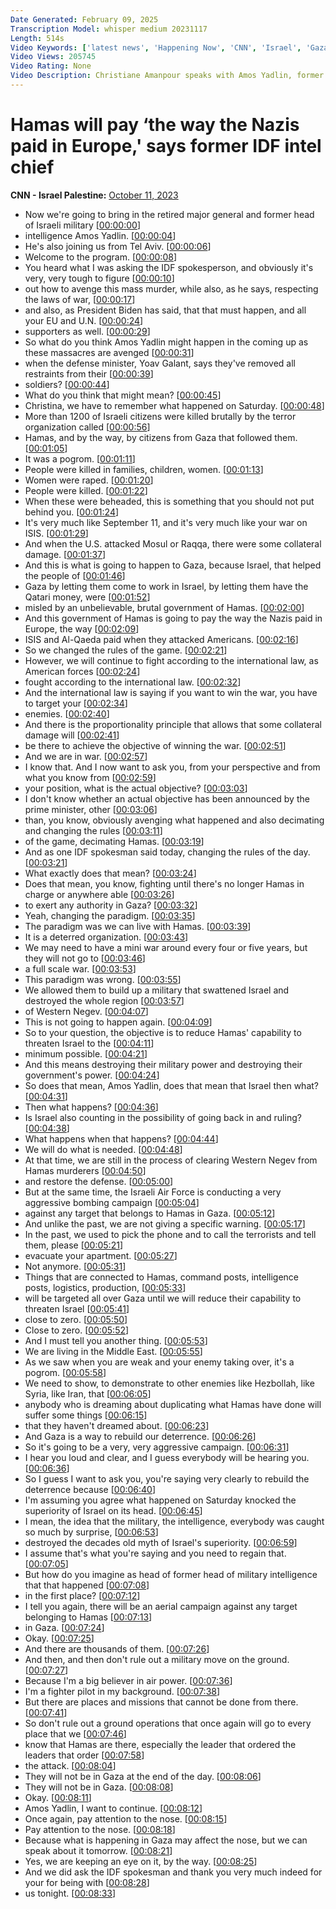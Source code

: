 ```yaml
---
Date Generated: February 09, 2025
Transcription Model: whisper medium 20231117
Length: 514s
Video Keywords: ['latest news', 'Happening Now', 'CNN', 'Israel', 'Gaza Strip', 'West Bank', 'Hamas', 'IDF', 'Israel Defense Forces', 'Iran', 'Jerusalem', 'Gaza City', 'Tel Aviv', 'Kfar Aza', 'Khan Younis', 'Palestinians', 'Israel Gaza Border', 'Israel War', 'Gaza Siege', 'Gaza Electricity', 'Al-Shati', 'Jabalia', 'Middle East', 'Ashdod', 'Gaza Rockets', 'Hamas Rockets', 'Iron Dome', 'Gaza Power Station', 'Christiane Amanpour', 'Amanpour', 'Amos Yadlin']
Video Views: 205745
Video Rating: None
Video Description: Christiane Amanpour speaks with Amos Yadlin, former head of the IDF Military Intelligence Directorate, on how far the army will go in its retaliation for the Hamas attack on Israel. #CNN #News
---
```


# Hamas will pay ‘the way the Nazis paid in Europe,' says former IDF intel chief
**CNN - Israel Palestine:** [October 11, 2023](https://www.youtube.com/watch?v=2UoGKEuW7jI)
*  Now we're going to bring in the retired major general and former head of Israeli military [[00:00:00](https://www.youtube.com/watch?v=2UoGKEuW7jI&t=0.0s)]
*  intelligence Amos Yadlin. [[00:00:04](https://www.youtube.com/watch?v=2UoGKEuW7jI&t=4.44s)]
*  He's also joining us from Tel Aviv. [[00:00:06](https://www.youtube.com/watch?v=2UoGKEuW7jI&t=6.32s)]
*  Welcome to the program. [[00:00:08](https://www.youtube.com/watch?v=2UoGKEuW7jI&t=8.56s)]
*  You heard what I was asking the IDF spokesperson, and obviously it's very, very tough to figure [[00:00:10](https://www.youtube.com/watch?v=2UoGKEuW7jI&t=10.16s)]
*  out how to avenge this mass murder, while also, as he says, respecting the laws of war, [[00:00:17](https://www.youtube.com/watch?v=2UoGKEuW7jI&t=17.64s)]
*  and also, as President Biden has said, that that must happen, and all your EU and U.N. [[00:00:24](https://www.youtube.com/watch?v=2UoGKEuW7jI&t=24.28s)]
*  supporters as well. [[00:00:29](https://www.youtube.com/watch?v=2UoGKEuW7jI&t=29.8s)]
*  So what do you think Amos Yadlin might happen in the coming up as these massacres are avenged [[00:00:31](https://www.youtube.com/watch?v=2UoGKEuW7jI&t=31.2s)]
*  when the defense minister, Yoav Galant, says they've removed all restraints from their [[00:00:39](https://www.youtube.com/watch?v=2UoGKEuW7jI&t=39.16s)]
*  soldiers? [[00:00:44](https://www.youtube.com/watch?v=2UoGKEuW7jI&t=44.84s)]
*  What do you think that might mean? [[00:00:45](https://www.youtube.com/watch?v=2UoGKEuW7jI&t=45.84s)]
*  Christina, we have to remember what happened on Saturday. [[00:00:48](https://www.youtube.com/watch?v=2UoGKEuW7jI&t=48.92s)]
*  More than 1200 of Israeli citizens were killed brutally by the terror organization called [[00:00:56](https://www.youtube.com/watch?v=2UoGKEuW7jI&t=56.2s)]
*  Hamas, and by the way, by citizens from Gaza that followed them. [[00:01:05](https://www.youtube.com/watch?v=2UoGKEuW7jI&t=65.04s)]
*  It was a pogrom. [[00:01:11](https://www.youtube.com/watch?v=2UoGKEuW7jI&t=71.64s)]
*  People were killed in families, children, women. [[00:01:13](https://www.youtube.com/watch?v=2UoGKEuW7jI&t=73.92s)]
*  Women were raped. [[00:01:20](https://www.youtube.com/watch?v=2UoGKEuW7jI&t=80.48s)]
*  People were killed. [[00:01:22](https://www.youtube.com/watch?v=2UoGKEuW7jI&t=82.6s)]
*  When these were beheaded, this is something that you should not put behind you. [[00:01:24](https://www.youtube.com/watch?v=2UoGKEuW7jI&t=84.72s)]
*  It's very much like September 11, and it's very much like your war on ISIS. [[00:01:29](https://www.youtube.com/watch?v=2UoGKEuW7jI&t=89.96s)]
*  And when the U.S. attacked Mosul or Raqqa, there were some collateral damage. [[00:01:37](https://www.youtube.com/watch?v=2UoGKEuW7jI&t=97.68s)]
*  And this is what is going to happen to Gaza, because Israel, that helped the people of [[00:01:46](https://www.youtube.com/watch?v=2UoGKEuW7jI&t=106.52s)]
*  Gaza by letting them come to work in Israel, by letting them have the Qatari money, were [[00:01:52](https://www.youtube.com/watch?v=2UoGKEuW7jI&t=112.76s)]
*  misled by an unbelievable, brutal government of Hamas. [[00:02:00](https://www.youtube.com/watch?v=2UoGKEuW7jI&t=120.12s)]
*  And this government of Hamas is going to pay the way the Nazis paid in Europe, the way [[00:02:09](https://www.youtube.com/watch?v=2UoGKEuW7jI&t=129.04s)]
*  ISIS and Al-Qaeda paid when they attacked Americans. [[00:02:16](https://www.youtube.com/watch?v=2UoGKEuW7jI&t=136.04s)]
*  So we changed the rules of the game. [[00:02:21](https://www.youtube.com/watch?v=2UoGKEuW7jI&t=141.51999999999998s)]
*  However, we will continue to fight according to the international law, as American forces [[00:02:24](https://www.youtube.com/watch?v=2UoGKEuW7jI&t=144.64s)]
*  fought according to the international law. [[00:02:32](https://www.youtube.com/watch?v=2UoGKEuW7jI&t=152.23999999999998s)]
*  And the international law is saying if you want to win the war, you have to target your [[00:02:34](https://www.youtube.com/watch?v=2UoGKEuW7jI&t=154.72s)]
*  enemies. [[00:02:40](https://www.youtube.com/watch?v=2UoGKEuW7jI&t=160.64s)]
*  And there is the proportionality principle that allows that some collateral damage will [[00:02:41](https://www.youtube.com/watch?v=2UoGKEuW7jI&t=161.64s)]
*  be there to achieve the objective of winning the war. [[00:02:51](https://www.youtube.com/watch?v=2UoGKEuW7jI&t=171.83999999999997s)]
*  And we are in war. [[00:02:57](https://www.youtube.com/watch?v=2UoGKEuW7jI&t=177.48s)]
*  I know that. And I now want to ask you, from your perspective and from what you know from [[00:02:59](https://www.youtube.com/watch?v=2UoGKEuW7jI&t=179.16s)]
*  your position, what is the actual objective? [[00:03:03](https://www.youtube.com/watch?v=2UoGKEuW7jI&t=183.27999999999997s)]
*  I don't know whether an actual objective has been announced by the prime minister, other [[00:03:06](https://www.youtube.com/watch?v=2UoGKEuW7jI&t=186.32s)]
*  than, you know, obviously avenging what happened and also decimating and changing the rules [[00:03:11](https://www.youtube.com/watch?v=2UoGKEuW7jI&t=191.6s)]
*  of the game, decimating Hamas. [[00:03:19](https://www.youtube.com/watch?v=2UoGKEuW7jI&t=199.24s)]
*  And as one IDF spokesman said today, changing the rules of the day. [[00:03:21](https://www.youtube.com/watch?v=2UoGKEuW7jI&t=201.48s)]
*  What exactly does that mean? [[00:03:24](https://www.youtube.com/watch?v=2UoGKEuW7jI&t=204.48s)]
*  Does that mean, you know, fighting until there's no longer Hamas in charge or anywhere able [[00:03:26](https://www.youtube.com/watch?v=2UoGKEuW7jI&t=206.24s)]
*  to exert any authority in Gaza? [[00:03:32](https://www.youtube.com/watch?v=2UoGKEuW7jI&t=212.45999999999998s)]
*  Yeah, changing the paradigm. [[00:03:35](https://www.youtube.com/watch?v=2UoGKEuW7jI&t=215.88s)]
*  The paradigm was we can live with Hamas. [[00:03:39](https://www.youtube.com/watch?v=2UoGKEuW7jI&t=219.56s)]
*  It is a deterred organization. [[00:03:43](https://www.youtube.com/watch?v=2UoGKEuW7jI&t=223.04s)]
*  We may need to have a mini war around every four or five years, but they will not go to [[00:03:46](https://www.youtube.com/watch?v=2UoGKEuW7jI&t=226.84s)]
*  a full scale war. [[00:03:53](https://www.youtube.com/watch?v=2UoGKEuW7jI&t=233.44s)]
*  This paradigm was wrong. [[00:03:55](https://www.youtube.com/watch?v=2UoGKEuW7jI&t=235.72s)]
*  We allowed them to build up a military that swattened Israel and destroyed the whole region [[00:03:57](https://www.youtube.com/watch?v=2UoGKEuW7jI&t=237.5s)]
*  of Western Negev. [[00:04:07](https://www.youtube.com/watch?v=2UoGKEuW7jI&t=247.4s)]
*  This is not going to happen again. [[00:04:09](https://www.youtube.com/watch?v=2UoGKEuW7jI&t=249.84s)]
*  So to your question, the objective is to reduce Hamas' capability to threaten Israel to the [[00:04:11](https://www.youtube.com/watch?v=2UoGKEuW7jI&t=251.56s)]
*  minimum possible. [[00:04:21](https://www.youtube.com/watch?v=2UoGKEuW7jI&t=261.88s)]
*  And this means destroying their military power and destroying their government's power. [[00:04:24](https://www.youtube.com/watch?v=2UoGKEuW7jI&t=264.36s)]
*  So does that mean, Amos Yadlin, does that mean that Israel then what? [[00:04:31](https://www.youtube.com/watch?v=2UoGKEuW7jI&t=271.2s)]
*  Then what happens? [[00:04:36](https://www.youtube.com/watch?v=2UoGKEuW7jI&t=276.24s)]
*  Is Israel also counting in the possibility of going back in and ruling? [[00:04:38](https://www.youtube.com/watch?v=2UoGKEuW7jI&t=278.08s)]
*  What happens when that happens? [[00:04:44](https://www.youtube.com/watch?v=2UoGKEuW7jI&t=284.56s)]
*  We will do what is needed. [[00:04:48](https://www.youtube.com/watch?v=2UoGKEuW7jI&t=288.24s)]
*  At that time, we are still in the process of clearing Western Negev from Hamas murderers [[00:04:50](https://www.youtube.com/watch?v=2UoGKEuW7jI&t=290.56s)]
*  and restore the defense. [[00:05:00](https://www.youtube.com/watch?v=2UoGKEuW7jI&t=300.12s)]
*  But at the same time, the Israeli Air Force is conducting a very aggressive bombing campaign [[00:05:04](https://www.youtube.com/watch?v=2UoGKEuW7jI&t=304.88s)]
*  against any target that belongs to Hamas in Gaza. [[00:05:12](https://www.youtube.com/watch?v=2UoGKEuW7jI&t=312.72s)]
*  And unlike the past, we are not giving a specific warning. [[00:05:17](https://www.youtube.com/watch?v=2UoGKEuW7jI&t=317.5s)]
*  In the past, we used to pick the phone and to call the terrorists and tell them, please [[00:05:21](https://www.youtube.com/watch?v=2UoGKEuW7jI&t=321.94s)]
*  evacuate your apartment. [[00:05:27](https://www.youtube.com/watch?v=2UoGKEuW7jI&t=327.28s)]
*  Not anymore. [[00:05:31](https://www.youtube.com/watch?v=2UoGKEuW7jI&t=331.12s)]
*  Things that are connected to Hamas, command posts, intelligence posts, logistics, production, [[00:05:33](https://www.youtube.com/watch?v=2UoGKEuW7jI&t=333.11999999999995s)]
*  will be targeted all over Gaza until we will reduce their capability to threaten Israel [[00:05:41](https://www.youtube.com/watch?v=2UoGKEuW7jI&t=341.84s)]
*  close to zero. [[00:05:50](https://www.youtube.com/watch?v=2UoGKEuW7jI&t=350.76s)]
*  Close to zero. [[00:05:52](https://www.youtube.com/watch?v=2UoGKEuW7jI&t=352.76s)]
*  And I must tell you another thing. [[00:05:53](https://www.youtube.com/watch?v=2UoGKEuW7jI&t=353.76s)]
*  We are living in the Middle East. [[00:05:55](https://www.youtube.com/watch?v=2UoGKEuW7jI&t=355.67999999999995s)]
*  As we saw when you are weak and your enemy taking over, it's a pogrom. [[00:05:58](https://www.youtube.com/watch?v=2UoGKEuW7jI&t=358.24s)]
*  We need to show, to demonstrate to other enemies like Hezbollah, like Syria, like Iran, that [[00:06:05](https://www.youtube.com/watch?v=2UoGKEuW7jI&t=365.28000000000003s)]
*  anybody who is dreaming about duplicating what Hamas have done will suffer some things [[00:06:15](https://www.youtube.com/watch?v=2UoGKEuW7jI&t=375.8s)]
*  that they haven't dreamed about. [[00:06:23](https://www.youtube.com/watch?v=2UoGKEuW7jI&t=383.62s)]
*  And Gaza is a way to rebuild our deterrence. [[00:06:26](https://www.youtube.com/watch?v=2UoGKEuW7jI&t=386.0s)]
*  So it's going to be a very, very aggressive campaign. [[00:06:31](https://www.youtube.com/watch?v=2UoGKEuW7jI&t=391.84s)]
*  I hear you loud and clear, and I guess everybody will be hearing you. [[00:06:36](https://www.youtube.com/watch?v=2UoGKEuW7jI&t=396.6s)]
*  So I guess I want to ask you, you're saying very clearly to rebuild the deterrence because [[00:06:40](https://www.youtube.com/watch?v=2UoGKEuW7jI&t=400.28s)]
*  I'm assuming you agree what happened on Saturday knocked the superiority of Israel on its head. [[00:06:45](https://www.youtube.com/watch?v=2UoGKEuW7jI&t=405.6s)]
*  I mean, the idea that the military, the intelligence, everybody was caught so much by surprise, [[00:06:53](https://www.youtube.com/watch?v=2UoGKEuW7jI&t=413.48s)]
*  destroyed the decades old myth of Israel's superiority. [[00:06:59](https://www.youtube.com/watch?v=2UoGKEuW7jI&t=419.16s)]
*  I assume that's what you're saying and you need to regain that. [[00:07:05](https://www.youtube.com/watch?v=2UoGKEuW7jI&t=425.40000000000003s)]
*  But how do you imagine as head of former head of military intelligence that that happened [[00:07:08](https://www.youtube.com/watch?v=2UoGKEuW7jI&t=428.24s)]
*  in the first place? [[00:07:12](https://www.youtube.com/watch?v=2UoGKEuW7jI&t=432.76s)]
*  I tell you again, there will be an aerial campaign against any target belonging to Hamas [[00:07:13](https://www.youtube.com/watch?v=2UoGKEuW7jI&t=433.76s)]
*  in Gaza. [[00:07:24](https://www.youtube.com/watch?v=2UoGKEuW7jI&t=444.88s)]
*  Okay. [[00:07:25](https://www.youtube.com/watch?v=2UoGKEuW7jI&t=445.88s)]
*  And there are thousands of them. [[00:07:26](https://www.youtube.com/watch?v=2UoGKEuW7jI&t=446.88s)]
*  And then, and then don't rule out a military move on the ground. [[00:07:27](https://www.youtube.com/watch?v=2UoGKEuW7jI&t=447.88s)]
*  Because I'm a big believer in air power. [[00:07:36](https://www.youtube.com/watch?v=2UoGKEuW7jI&t=456.12s)]
*  I'm a fighter pilot in my background. [[00:07:38](https://www.youtube.com/watch?v=2UoGKEuW7jI&t=458.88s)]
*  But there are places and missions that cannot be done from there. [[00:07:41](https://www.youtube.com/watch?v=2UoGKEuW7jI&t=461.4s)]
*  So don't rule out a ground operations that once again will go to every place that we [[00:07:46](https://www.youtube.com/watch?v=2UoGKEuW7jI&t=466.73999999999995s)]
*  know that Hamas are there, especially the leader that ordered the leaders that order [[00:07:58](https://www.youtube.com/watch?v=2UoGKEuW7jI&t=478.03999999999996s)]
*  the attack. [[00:08:04](https://www.youtube.com/watch?v=2UoGKEuW7jI&t=484.67999999999995s)]
*  They will not be in Gaza at the end of the day. [[00:08:06](https://www.youtube.com/watch?v=2UoGKEuW7jI&t=486.23999999999995s)]
*  They will not be in Gaza. [[00:08:08](https://www.youtube.com/watch?v=2UoGKEuW7jI&t=488.76s)]
*  Okay. [[00:08:11](https://www.youtube.com/watch?v=2UoGKEuW7jI&t=491.52s)]
*  Amos Yadlin, I want to continue. [[00:08:12](https://www.youtube.com/watch?v=2UoGKEuW7jI&t=492.52s)]
*  Once again, pay attention to the nose. [[00:08:15](https://www.youtube.com/watch?v=2UoGKEuW7jI&t=495.76s)]
*  Pay attention to the nose. [[00:08:18](https://www.youtube.com/watch?v=2UoGKEuW7jI&t=498.88s)]
*  Because what is happening in Gaza may affect the nose, but we can speak about it tomorrow. [[00:08:21](https://www.youtube.com/watch?v=2UoGKEuW7jI&t=501.03999999999996s)]
*  Yes, we are keeping an eye on it, by the way. [[00:08:25](https://www.youtube.com/watch?v=2UoGKEuW7jI&t=505.59999999999997s)]
*  And we did ask the IDF spokesman and thank you very much indeed for your for being with [[00:08:28](https://www.youtube.com/watch?v=2UoGKEuW7jI&t=508.0s)]
*  us tonight. [[00:08:33](https://www.youtube.com/watch?v=2UoGKEuW7jI&t=513.3199999999999s)]
